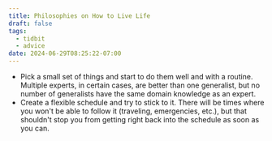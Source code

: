 ```yaml
---
title: Philosophies on How to Live Life
draft: false
tags:
  - tidbit
  - advice
date: 2024-06-29T08:25:22-07:00
---
```

- Pick a small set of things and start to do them well and with a routine. Multiple experts, in certain cases, are better than one generalist, but no number of generalists have the same domain knowledge as an expert.
- Create a flexible schedule and try to stick to it. There will be times where you won't be able to follow it (traveling, emergencies, etc.), but that shouldn't stop you from getting right back into the schedule as soon as you can.